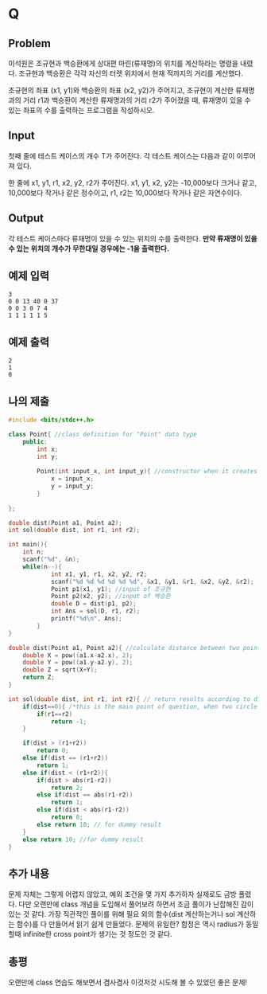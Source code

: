 # Q

## Problem
이석원은 조규현과 백승환에게 상대편 마린(류재명)의 위치를 계산하라는 명령을 내렸다. 조규현과 백승환은 각각 자신의 터렛 위치에서 현재 적까지의 거리를 계산했다.

조규현의 좌표 (x1, y1)와 백승환의 좌표 (x2, y2)가 주어지고, 조규현이 계산한 류재명과의 거리 r1과 백승환이 계산한 류재명과의 거리 r2가 주어졌을 때, 류재명이 있을 수 있는 좌표의 수를 출력하는 프로그램을 작성하시오.

## Input
첫째 줄에 테스트 케이스의 개수 T가 주어진다. 각 테스트 케이스는 다음과 같이 이루어져 있다.

한 줄에 x1, y1, r1, x2, y2, r2가 주어진다. x1, y1, x2, y2는 -10,000보다 크거나 같고, 10,000보다 작거나 같은 정수이고, r1, r2는 10,000보다 작거나 같은 자연수이다.

## Output
각 테스트 케이스마다 류재명이 있을 수 있는 위치의 수를 출력한다. __만약 류재명이 있을 수 있는 위치의 개수가 무한대일 경우에는 -1을 출력한다.__

## 예제 입력
```
3
0 0 13 40 0 37
0 0 3 0 7 4
1 1 1 1 1 5
```

## 예제 출력

```
2
1
0
```

## 나의 제출
```cpp
#include <bits/stdc++.h>

class Point{ //class definition for "Point" data type 
    public:
        int x;
        int y;
       
        Point(int input_x, int input_y){ //constructor when it creates objects "Point X"
            x = input_x;
            y = input_y;
        }
        
};

double dist(Point a1, Point a2);
int sol(double dist, int r1, int r2);

int main(){
    int n;
    scanf("%d", &n);
    while(n--){
            int x1, y1, r1, x2, y2, r2;
            scanf("%d %d %d %d %d %d", &x1, &y1, &r1, &x2, &y2, &r2);
            Point p1(x1, y1); //input of 조규현
            Point p2(x2, y2); //input of 백승환
            double D = dist(p1, p2);
            int Ans = sol(D, r1, r2);
            printf("%d\n", Ans);
        }
}

double dist(Point a1, Point a2){ //calculate distance between two points
    double X = pow((a1.x-a2.x), 2);
    double Y = pow((a1.y-a2.y), 2);
    double Z = sqrt(X+Y);
    return Z;
}

int sol(double dist, int r1, int r2){ // return results according to distance(by func "dist"), and two radius r1 & r2
    if(dist==0){ /*this is the main point of question, when two circle have same radius and same center, their cross point it infinite.*/
        if(r1==r2)
            return -1;
    }

    if(dist > (r1+r2))
        return 0;
    else if(dist == (r1+r2))
        return 1;
    else if(dist < (r1+r2)){
        if(dist > abs(r1-r2))
            return 2;
        else if(dist == abs(r1-r2))
            return 1;
        else if(dist < abs(r1-r2))
            return 0;
        else return 10; // for dummy result
    }
    else return 10; //for dummy result
}
```

## 추가 내용
문제 자체는 그렇게 어렵지 않았고, 예외 조건을 몇 가지 추가하자 실제로도 금방 풀렸다. 다만 오랜만에 class 개념을 도입해서 풀어보려 하면서 조금 풀이가 난잡해진 감이 있는 것 같다. 가장 직관적인 풀이를 위해 필요 외의 함수(dist 계산하는거나 sol 계산하는 함수)를 다 만들어서 읽기 쉽게 만들었다. 
문제의 유일한? 함정은 역시 radius가 동일할때 infinite한 cross point가 생기는 것 정도인 것 같다.

## 총평
오랜만에 class 연습도 해보면서 겸사겸사 이것저것 시도해 볼 수 있었던 좋은 문제!
